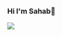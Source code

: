 ### Hi I'm Sahab👋

<img align = "center" src="![github-contribution-grid-snake](https://github.com/sahab2000/sahab2000/assets/153683548/d67c3287-1e00-4669-ad60-2a144ab00f02)">
